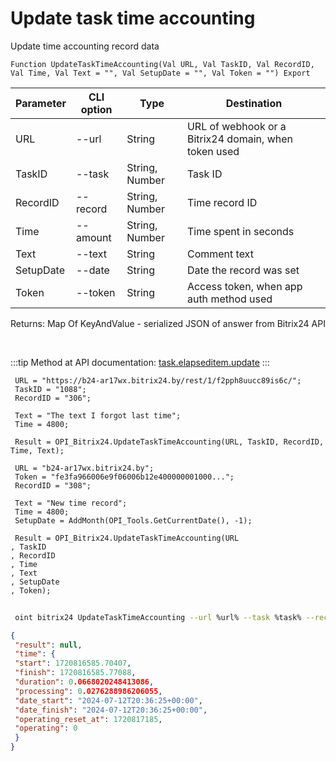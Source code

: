 ﻿---
sidebar_position: 5
---

# Update task time accounting
 Update time accounting record data



`Function UpdateTaskTimeAccounting(Val URL, Val TaskID, Val RecordID, Val Time, Val Text = "", Val SetupDate = "", Val Token = "") Export`

 | Parameter | CLI option | Type | Destination |
 |-|-|-|-|
 | URL | --url | String | URL of webhook or a Bitrix24 domain, when token used |
 | TaskID | --task | String, Number | Task ID |
 | RecordID | --record | String, Number | Time record ID |
 | Time | --amount | String, Number | Time spent in seconds |
 | Text | --text | String | Comment text |
 | SetupDate | --date | String | Date the record was set |
 | Token | --token | String | Access token, when app auth method used |

 
 Returns: Map Of KeyAndValue - serialized JSON of answer from Bitrix24 API

<br/>

:::tip
Method at API documentation: [task.elapseditem.update](https://dev.1c-bitrix.ru/rest_help/tasks/task/elapseditem/update.php)
:::
<br/>


```bsl title="Code example"
 URL = "https://b24-ar17wx.bitrix24.by/rest/1/f2pph8uucc89is6c/";
 TaskID = "1088";
 RecordID = "306";
 
 Text = "The text I forgot last time";
 Time = 4800;
 
 Result = OPI_Bitrix24.UpdateTaskTimeAccounting(URL, TaskID, RecordID, Time, Text);
 
 URL = "b24-ar17wx.bitrix24.by";
 Token = "fe3fa966006e9f06006b12e400000001000...";
 RecordID = "308";
 
 Text = "New time record";
 Time = 4800;
 SetupDate = AddMonth(OPI_Tools.GetCurrentDate(), -1);
 
 Result = OPI_Bitrix24.UpdateTaskTimeAccounting(URL
, TaskID
, RecordID
, Time
, Text
, SetupDate
, Token);
```
	


```sh title="CLI command example"
 
 oint bitrix24 UpdateTaskTimeAccounting --url %url% --task %task% --record %record% --amount %amount% --text %text% --date %date% --token %token%

```

```json title="Result"
{
 "result": null,
 "time": {
 "start": 1720816585.70407,
 "finish": 1720816585.77088,
 "duration": 0.0668020248413086,
 "processing": 0.0276288986206055,
 "date_start": "2024-07-12T20:36:25+00:00",
 "date_finish": "2024-07-12T20:36:25+00:00",
 "operating_reset_at": 1720817185,
 "operating": 0
 }
}
```
